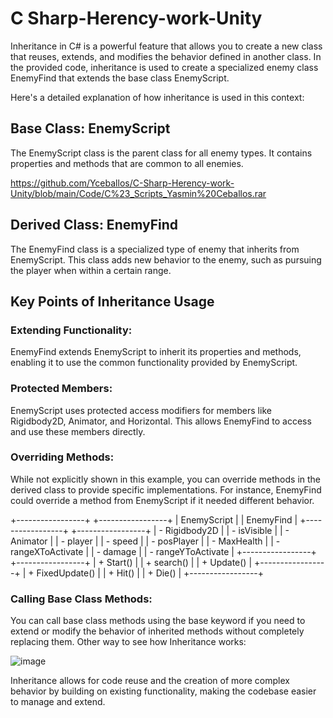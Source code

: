 # C Sharp-Herency-work-Unity

Inheritance in C# is a powerful feature that allows you to create a new class that reuses, extends, and modifies the behavior defined in another class. In the provided code, inheritance is used to create a specialized enemy class EnemyFind that extends the base class EnemyScript.

Here's a detailed explanation of how inheritance is used in this context:

## Base Class: EnemyScript
The EnemyScript class is the parent class for all enemy types. It contains properties and methods that are common to all enemies.

https://github.com/Yceballos/C-Sharp-Herency-work-Unity/blob/main/Code/C%23_Scripts_Yasmin%20Ceballos.rar

## Derived Class: EnemyFind
The EnemyFind class is a specialized type of enemy that inherits from EnemyScript. This class adds new behavior to the enemy, such as pursuing the player when within a certain range.

## Key Points of Inheritance Usage
### Extending Functionality:
EnemyFind extends EnemyScript to inherit its properties and methods, enabling it to use the common functionality provided by EnemyScript.

### Protected Members:
EnemyScript uses protected access modifiers for members like Rigidbody2D, Animator, and Horizontal. This allows EnemyFind to access and use these members directly.

### Overriding Methods:
While not explicitly shown in this example, you can override methods in the derived class to provide specific implementations. For instance, EnemyFind could override a method from EnemyScript if it needed different behavior.

+-----------------+ +-----------------+
| EnemyScript | | EnemyFind |
+-----------------+ +-----------------+
| - Rigidbody2D | | - isVisible |
| - Animator | | - player |
| - speed | | - posPlayer |
| - MaxHealth | | - rangeXToActivate |
| - damage | | - rangeYToActivate |
+-----------------+ +-----------------+
| + Start() | | + search() |
| + Update() | +-----------------+
| + FixedUpdate() |
| + Hit() |
| + Die() |
+-----------------+


### Calling Base Class Methods:
You can call base class methods using the base keyword if you need to extend or modify the behavior of inherited methods without completely replacing them. Other way to see how Inheritance works:

![image](https://github.com/Yceballos/C-Sharp-Herency-work-Unity/assets/90511756/17baa29a-53d3-415e-bb81-a41bf37ab47b)

Inheritance allows for code reuse and the creation of more complex behavior by building on existing functionality, making the codebase easier to manage and extend.
